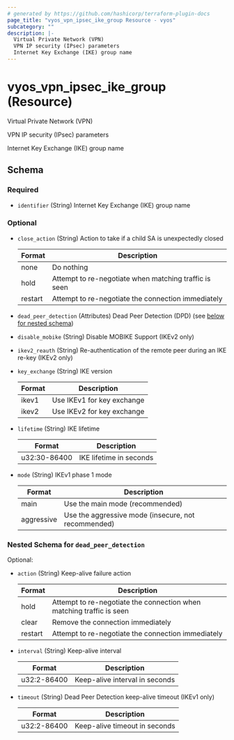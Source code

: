 ```yaml
---
# generated by https://github.com/hashicorp/terraform-plugin-docs
page_title: "vyos_vpn_ipsec_ike_group Resource - vyos"
subcategory: ""
description: |-
  Virtual Private Network (VPN)
  VPN IP security (IPsec) parameters
  Internet Key Exchange (IKE) group name
---
```


# vyos_vpn_ipsec_ike_group (Resource)

Virtual Private Network (VPN)

VPN IP security (IPsec) parameters

Internet Key Exchange (IKE) group name



<!-- schema generated by tfplugindocs -->
## Schema

### Required

- `identifier` (String) Internet Key Exchange (IKE) group name

### Optional

- `close_action` (String) Action to take if a child SA is unexpectedly closed

    |  Format  |  Description  |
    |----------|---------------|
    |  none  |  Do nothing  |
    |  hold  |  Attempt to re-negotiate when matching traffic is seen  |
    |  restart  |  Attempt to re-negotiate the connection immediately  |
- `dead_peer_detection` (Attributes) Dead Peer Detection (DPD) (see [below for nested schema](#nestedatt--dead_peer_detection))
- `disable_mobike` (String) Disable MOBIKE Support (IKEv2 only)
- `ikev2_reauth` (String) Re-authentication of the remote peer during an IKE re-key (IKEv2 only)
- `key_exchange` (String) IKE version

    |  Format  |  Description  |
    |----------|---------------|
    |  ikev1  |  Use IKEv1 for key exchange  |
    |  ikev2  |  Use IKEv2 for key exchange  |
- `lifetime` (String) IKE lifetime

    |  Format  |  Description  |
    |----------|---------------|
    |  u32:30-86400  |  IKE lifetime in seconds  |
- `mode` (String) IKEv1 phase 1 mode

    |  Format  |  Description  |
    |----------|---------------|
    |  main  |  Use the main mode (recommended)  |
    |  aggressive  |  Use the aggressive mode (insecure, not recommended)  |

<a id="nestedatt--dead_peer_detection"></a>
### Nested Schema for `dead_peer_detection`

Optional:

- `action` (String) Keep-alive failure action

    |  Format  |  Description  |
    |----------|---------------|
    |  hold  |  Attempt to re-negotiate the connection when matching traffic is seen  |
    |  clear  |  Remove the connection immediately  |
    |  restart  |  Attempt to re-negotiate the connection immediately  |
- `interval` (String) Keep-alive interval

    |  Format  |  Description  |
    |----------|---------------|
    |  u32:2-86400  |  Keep-alive interval in seconds  |
- `timeout` (String) Dead Peer Detection keep-alive timeout (IKEv1 only)

    |  Format  |  Description  |
    |----------|---------------|
    |  u32:2-86400  |  Keep-alive timeout in seconds  |
